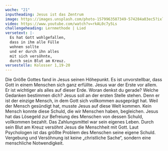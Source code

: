 ```yaml
---
woche: "21"
inputheading: Jesus ist das Zentrum
image: https://images.unsplash.com/photo-1579963587349-574284a03ec5?ixlib=rb-1.2.1&ixid=eyJhcHBfaWQiOjEyMDd9&auto=format&fit=crop&w=633&q=80
video: https://www.youtube.com/watch?v=rkAL0c7y5Ls
challengeheading: Lernmethode | Lied
versetext: |-
  Es hat Gott wohlgefallen,
  dass in ihm alle Fülle
  wohnen sollte
  und er durch ihn alles
  mit sich versöhnte,
  durch sein Blut am Kreuz.
versestelle: Kolosser 1,19-20
---
```

Die Größe Gottes fand in Jesus seinen
Höhepunkt. Es ist unvorstellbar, dass
Gott in einem Menschen sich ganz erfüllte.
Jesus war der Erste vor allem. Er ist
wichtiger als alles auf dieser Erde.
Woran denkst du gerade? Welche
Gedanken bestimmen dich? Jesus soll
an der ersten Stelle stehen. Denn er ist
der einzige Mensch, in dem Gott sich
vollkommen ausgeprägt hat. Weil der
Mensch gesündigt hat, musste Jesus auf
diese Welt kommen. Kein Mensch
konnte diese Schuld, die wir Menschen
haben, begleichen. Jesus hat
das Lösegeld zur Befreiung des Menschen
von dessen Schuld, vollkommen
bezahlt. Das Zahlungsmittel war sein
eigenes Leben. Durch sein Blut am Kreuz
versöhnt Jesus die Menschheit mit Gott.
Laut Psychologen ist das größte Problem
des Menschen seine eigene Schuld.
Vergebung und Versöhnung ist keine
„christliche Sache“, sondern eine menschliche
Notwendigkeit.